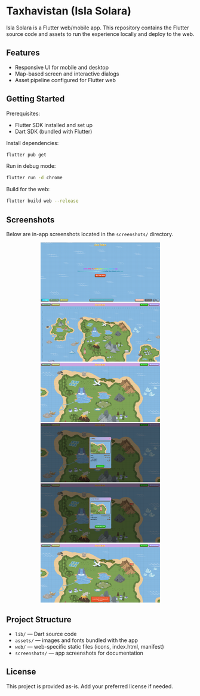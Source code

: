# Taxhavistan (Isla Solara)

Isla Solara is a Flutter web/mobile app. This repository contains the Flutter source code and assets to run the experience locally and deploy to the web.

## Features

- Responsive UI for mobile and desktop
- Map-based screen and interactive dialogs
- Asset pipeline configured for Flutter web

## Getting Started

Prerequisites:

- Flutter SDK installed and set up
- Dart SDK (bundled with Flutter)

Install dependencies:

```bash
flutter pub get
```

Run in debug mode:

```bash
flutter run -d chrome
```

Build for the web:

```bash
flutter build web --release
```

## Screenshots

Below are in-app screenshots located in the `screenshots/` directory.

<p align="center">
  <img src="screenshots/Screenshot_1.png" alt="Screenshot 1" width="320" />
  <img src="screenshots/Screenshot_2.png" alt="Screenshot 2" width="320" />
  <img src="screenshots/Screenshot_3.png" alt="Screenshot 3" width="320" />
  <br/>
  <img src="screenshots/Screenshot_4.png" alt="Screenshot 4" width="320" />
  <img src="screenshots/Screenshot_5.png" alt="Screenshot 5" width="320" />
  <img src="screenshots/Screenshot_6.png" alt="Screenshot 6" width="320" />
  
</p>

## Project Structure

- `lib/` — Dart source code
- `assets/` — images and fonts bundled with the app
- `web/` — web-specific static files (icons, index.html, manifest)
- `screenshots/` — app screenshots for documentation

## License

This project is provided as-is. Add your preferred license if needed.
